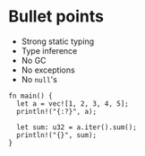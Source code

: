 # Bullet points

* Strong static typing
* Type inference
* No GC
* No exceptions
* No `null`'s

```rust,editable
fn main() {
  let a = vec![1, 2, 3, 4, 5];
  println!("{:?}", a);

  let sum: u32 = a.iter().sum();
  println!("{}", sum);
}
```
